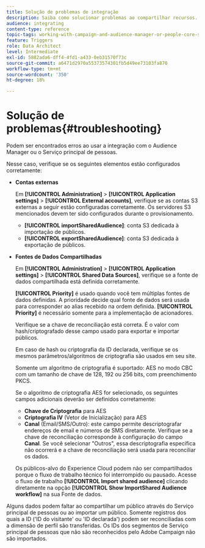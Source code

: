 ```yaml
---
title: Solução de problemas de integração
description: Saiba como solucionar problemas ao compartilhar recursos.
audience: integrating
content-type: reference
topic-tags: working-with-campaign-and-audience-manager-or-people-core-service
feature: Triggers
role: Data Architect
level: Intermediate
exl-id: 5882ada6-dff4-4fd1-a433-0eb31570f73c
source-git-commit: a6471d2970a55373574301fb5d49ee73103fa870
workflow-type: tm+mt
source-wordcount: '350'
ht-degree: 18%

---
```


# Solução de problemas{#troubleshooting}

Podem ser encontrados erros ao usar a integração com o Audience Manager ou o Serviço principal de pessoas.

Nesse caso, verifique se os seguintes elementos estão configurados corretamente:

* **Contas externas**

  Em **[!UICONTROL Administration]** > **[!UICONTROL Application settings]** > **[!UICONTROL External accounts]**, verifique se as contas S3 externas a seguir estão configuradas corretamente. Os servidores S3 mencionados devem ter sido configurados durante o provisionamento.

   * **[!UICONTROL importSharedAudience]**: conta S3 dedicada à importação de públicos.
   * **[!UICONTROL exportSharedAudience]**: conta S3 dedicada à exportação de públicos.

* **Fontes de Dados Compartilhadas**

  Em **[!UICONTROL Administration]** > **[!UICONTROL Application settings]** > **[!UICONTROL Shared Data Sources]**, verifique se a fonte de dados compartilhada está definida corretamente.

  **[!UICONTROL Priority]** é usado quando você tem múltiplas fontes de dados definidas. A prioridade decide qual fonte de dados será usada para corresponder ao alias recebido na ordem definida. **[!UICONTROL Priority]** é necessário somente para a implementação de acionadores.

  Verifique se a chave de reconciliação está correta. É o valor com hash/criptografado desse campo usado para exportar e importar públicos.

  Em caso de hash ou criptografia da ID declarada, verifique se os mesmos parâmetros/algoritmos de criptografia são usados em seu site.

  Somente um algoritmo de criptografia é suportado: AES no modo CBC com um tamanho de chave de 128, 192 ou 256 bits, com preenchimento PKCS.

  Se o algoritmo de criptografia AES for selecionado, os seguintes campos adicionais deverão ser definidos corretamente:

   * **Chave de Criptografia** para AES
   * **Criptografia IV** (Vetor de Inicialização) para AES
   * **Canal** (Email/SMS/Outro): este campo permite descriptografar endereços de email e números de SMS diretamente. Verifique se a chave de reconciliação corresponde à configuração do campo **Canal**. Se você selecionar &quot;Outros&quot;, essa descriptografia específica não ocorrerá e a chave de reconciliação será usada para reconciliar os dados.

  Os públicos-alvo do Experience Cloud podem não ser compartilhados porque o fluxo de trabalho técnico foi interrompido ou pausado. Acesse o fluxo de trabalho **[!UICONTROL Import shared audience]** clicando diretamente na opção **[!UICONTROL Show ImportShared Audience workflow]** na sua Fonte de dados.

Alguns dados podem faltar ao compartilhar um público através do Serviço principal de pessoas ou ao importar um público. Somente registros dos quais a ID (&#39;ID do visitante&#39; ou &#39;ID declarada&#39;) podem ser reconciliadas com a dimensão de perfil são transferidas. Os IDs dos segmentos de Serviço principal de pessoas que não são reconhecidos pelo Adobe Campaign não são importados.

